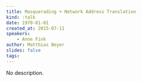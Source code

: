 ```yaml
---
title: Masquerading + Network Address Translation
kind: :talk
date: 1970-01-01
created_at: 2015-07-11
speakers:
    - Anne Fink
author: Matthias Beyer
slides: false
tags:
---
```


No description.
